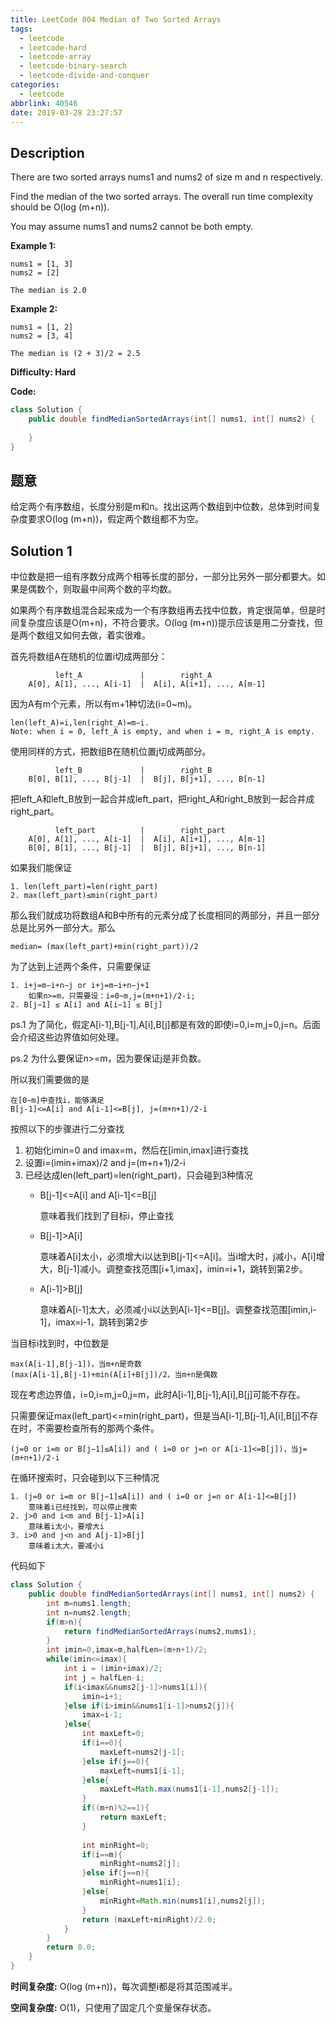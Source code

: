 ```yaml
---
title: LeetCode 004 Median of Two Sorted Arrays
tags:
  - leetcode
  - leetcode-hard
  - leetcode-array
  - leetcode-binary-search
  - leetcode-divide-and-conquer
categories:
  - leetcode
abbrlink: 40546
date: 2019-03-28 23:27:57
---
```


## Description

There are two sorted arrays nums1 and nums2 of size m and n respectively.

Find the median of the two sorted arrays. The overall run time complexity should be O(log (m+n)).

You may assume nums1 and nums2 cannot be both empty.

**Example 1:**

```
nums1 = [1, 3]
nums2 = [2]

The median is 2.0
```

**Example 2:**

```
nums1 = [1, 2]
nums2 = [3, 4]

The median is (2 + 3)/2 = 2.5
```

**Difficulty: Hard**

**Code:**

```java
class Solution {
    public double findMedianSortedArrays(int[] nums1, int[] nums2) {
        
    }
}
```

## 题意

给定两个有序数组，长度分别是m和n。找出这两个数组到中位数，总体到时间复杂度要求O(log (m+n))，假定两个数组都不为空。

<!-- more -->

## Solution 1

中位数是把一组有序数分成两个相等长度的部分，一部分比另外一部分都要大。如果是偶数个，则取最中间两个数的平均数。

如果两个有序数组混合起来成为一个有序数组再去找中位数，肯定很简单，但是时间复杂度应该是O(m+n)，不符合要求。O(log (m+n))提示应该是用二分查找，但是两个数组又如何去做，着实很难。

首先将数组A在随机的位置i切成两部分：

```
          left_A             |        right_A
    A[0], A[1], ..., A[i-1]  |  A[i], A[i+1], ..., A[m-1]
```

因为A有m个元素，所以有m+1种切法(i=0~m)。

```
len(left_A)=i,len(right_A)=m−i.
Note: when i = 0, left_A is empty, and when i = m, right_A is empty.
```

使用同样的方式，把数组B在随机位置j切成两部分。

```
          left_B             |        right_B
    B[0], B[1], ..., B[j-1]  |  B[j], B[j+1], ..., B[n-1]
```

把left_A和left_B放到一起合并成left_part，把right_A和right_B放到一起合并成right_part。

```
          left_part          |        right_part
    A[0], A[1], ..., A[i-1]  |  A[i], A[i+1], ..., A[m-1]
    B[0], B[1], ..., B[j-1]  |  B[j], B[j+1], ..., B[n-1]
```

如果我们能保证

```
1. len(left_part)=len(right_part)
2. max(left_part)≤min(right_part)
```

那么我们就成功将数组A和B中所有的元素分成了长度相同的两部分，并且一部分总是比另外一部分大。那么

```
median= (max(left_part)+min(right_part))/2
```

为了达到上述两个条件，只需要保证

```
1. i+j=m−i+n−j or i+j=m−i+n−j+1
    如果n>=m，只需要设：i=0~m,j=(m+n+1)/2-i;
2. B[j−1] ≤ A[i] and A[i−1] ≤ B[j]
```

ps.1 为了简化，假定A[i-1],B[j-1],A[i],B[j]都是有效的即使i=0,i=m,j=0,j=n。后面会介绍这些边界值如何处理。

ps.2 为什么要保证n>=m，因为要保证j是非负数。

所以我们需要做的是

```
在[0~m]中查找i，能够满足
B[j-1]<=A[i] and A[i-1]<=B[j], j=(m+n+1)/2-i
```

按照以下的步骤进行二分查找
1. 初始化imin=0 and imax=m，然后在[imin,imax]进行查找
2. 设置i=(imin+imax)/2 and j=(m+n+1)/2-i
3. 已经达成len(left_part)=len(right_part)，只会碰到3种情况
    * B[j-1]<=A[i] and A[i-1]<=B[j]
    
        意味着我们找到了目标i，停止查找
        
    * B[j-1]>A[i]
    
        意味着A[i]太小，必须增大i以达到B[j-1]<=A[i]。当i增大时，j减小，A[i]增大，B[j-1]减小。调整查找范围[i+1,imax]，imin=i+1，跳转到第2步。
        
    * A[i-1]>B[j]
    
        意味着A[i-1]太大，必须减小i以达到A[i-1]<=B[j]。调整查找范围[imin,i-1]，imax=i-1，跳转到第2步

当目标i找到时，中位数是

```
max(A[i-1],B[j-1])，当m+n是奇数
(max(A[i-1],B[j-1)+min(A[i]+B[j])/2，当m+n是偶数
```

现在考虑边界值，i=0,i=m,j=0,j=m，此时A[i-1],B[j-1],A[i],B[j]可能不存在。

只需要保证max(left_part)<=min(right_part)，但是当A[i-1],B[j-1],A[i],B[j]不存在时，不需要检查所有的那两个条件。

```
(j=0 or i=m or B[j−1]≤A[i]) and ( i=0 or j=n or A[i-1]<=B[j])，当j=(m+n+1)/2-i
```

在循环搜索时，只会碰到以下三种情况

```
1. (j=0 or i=m or B[j−1]≤A[i]) and ( i=0 or j=n or A[i-1]<=B[j])
    意味着i已经找到，可以停止搜索
2. j>0 and i<m and B[j-1]>A[i]
    意味着i太小，要增大i
3. i>0 and j<n and A[j-1]>B[j]
    意味着i太大，要减小i
```

代码如下

```java
class Solution {
    public double findMedianSortedArrays(int[] nums1, int[] nums2) {
        int m=nums1.length;
        int n=nums2.length;
        if(m>n){
            return findMedianSortedArrays(nums2,nums1);
        }
        int imin=0,imax=m,halfLen=(m+n+1)/2;
        while(imin<=imax){
            int i = (imin+imax)/2;
            int j = halfLen-i;
            if(i<imax&&nums2[j-1]>nums1[i]){
                imin=i+1;
            }else if(i>imin&&nums1[i-1]>nums2[j]){
                imax=i-1;
            }else{
                int maxLeft=0;
                if(i==0){
                    maxLeft=nums2[j-1];
                }else if(j==0){
                    maxLeft=nums1[i-1];
                }else{
                    maxLeft=Math.max(nums1[i-1],nums2[j-1]);
                }
                if((m+n)%2==1){
                    return maxLeft;
                }
                
                int minRight=0;
                if(i==m){
                    minRight=nums2[j];
                }else if(j==n){
                    minRight=nums1[i];
                }else{
                    minRight=Math.min(nums1[i],nums2[j]);
                }
                return (maxLeft+minRight)/2.0;
            }
        }
        return 0.0;
    }
}
```

**时间复杂度:** O(log (m+n))，每次调整i都是将其范围减半。

**空间复杂度:** O(1)，只使用了固定几个变量保存状态。
